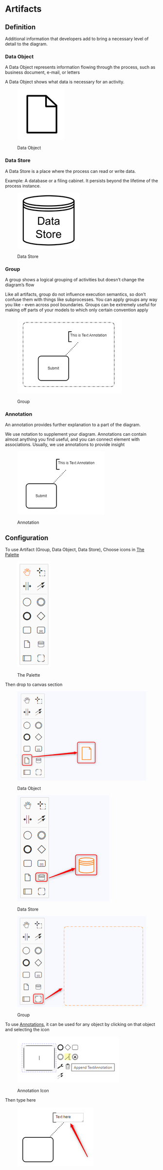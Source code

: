 # Artifacts

## Definition

Additional information that developers add to bring a necessary level of detail to the diagram.

### Data Object

A Data Object represents information flowing through the process, such as business document, e-mail, or letters

A Data Object shows what data is necessary for an activity.

<figure><img src="../../../.gitbook/assets/image (13) (1).png" alt=""><figcaption><p>Data Object</p></figcaption></figure>

### Data Store

A Data Store is a place where the process can read or write data.

Example: A database or a filing cabinet. It persists beyond the lifetime of the process instance.

<figure><img src="../../../.gitbook/assets/image (16) (1).png" alt=""><figcaption><p>Data Store</p></figcaption></figure>

### Group

A group shows a logical grouping of activities but doesn’t change the diagram’s flow

Like all artifacts, group do not influence execution semantics, so don't confuse them with things like subprocesses. You can apply groups any way you like - even across pool boundaries. Groups can be extremely useful for making off parts of your models to which only certain convention apply

<figure><img src="../../../.gitbook/assets/image (14) (1).png" alt=""><figcaption><p>Group</p></figcaption></figure>

### Annotation

An annotation provides further explanation to a part of the diagram.

We use notation to supplement your diagram. Annotations can contain almost anything you find useful, and you can connect element with associations. Usually, we use annotations to provide insight

<figure><img src="../../../.gitbook/assets/image (28) (2).png" alt=""><figcaption><p>Annotation</p></figcaption></figure>

## Configuration

To use Artifact (Group, Data Object, Data Store), Choose icons in [The Palette](../workflow-editor.md#the-palette)

<figure><img src="../../../.gitbook/assets/image (4) (1).png" alt=""><figcaption><p>The Palette</p></figcaption></figure>

Then drop to canvas section

<figure><img src="../../../.gitbook/assets/image (12) (2).png" alt=""><figcaption><p>Data Object</p></figcaption></figure>

<figure><img src="../../../.gitbook/assets/image (7) (4).png" alt=""><figcaption><p>Data Store</p></figcaption></figure>

<figure><img src="../../../.gitbook/assets/image (9) (3).png" alt=""><figcaption><p>Group</p></figcaption></figure>

To use [Annotations](artifacts.md#annotation), it can be used for any object by clicking on that object and selecting the icon

<figure><img src="../../../.gitbook/assets/image (3) (1).png" alt=""><figcaption><p>Annotation Icon</p></figcaption></figure>

Then type here

<figure><img src="../../../.gitbook/assets/image (22) (1).png" alt=""><figcaption></figcaption></figure>
